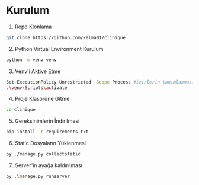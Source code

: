 # Kurulum
1. Repo Klonlama
```bash
git clone https://github.com/kelma01/clinique
```

2. Python Virtual Environment Kurulum
```bash
python -m venv venv
```

3. Venv'i Aktive Etme
```bash
Set-ExecutionPolicy Unrestricted -Scope Process #izinlerin tanımlanması
.\venv\Scripts\activate
```

4. Proje Klasörüne Gitme
```bash
cd clinique
```

5. Gereksinimlerin İndirilmesi
```bash
pip install -r requirements.txt
```

6. Static Dosyaların Yüklenmesi
```bash
py ./manage.py collectstatic
```

7. Server'in ayağa kaldırılması
```bash
py .\manage.py runserver
```
